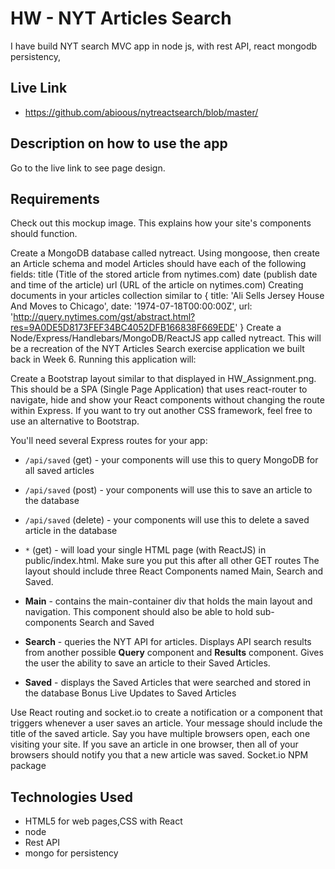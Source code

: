 # HW - NYT Articles Search

I have build NYT search MVC app in node js, 
with rest API,
react
mongodb persistency,


## Live Link
 - https://github.com/abioous/nytreactsearch/blob/master/

## Description on how to use the app

Go to the live link to see page design.

## Requirements
Check out this mockup image. This explains how your site's components should function.

Create a MongoDB database called nytreact.
Using mongoose, then create an Article schema and model
Articles should have each of the following fields:
title (Title of the stored article from nytimes.com)
date (publish date and time of the article)
url (URL of the article on nytimes.com)
Creating documents in your articles collection similar to
 {
   title: 'Ali Sells Jersey House And Moves to Chicago',
   date: '1974-07-18T00:00:00Z',
   url: 'http://query.nytimes.com/gst/abstract.html?res=9A0DE5D8173FEF34BC4052DFB166838F669EDE'
 }
Create a Node/Express/Handlebars/MongoDB/ReactJS app called nytreact. This will be a recreation of the NYT Articles Search exercise application we built back in Week 6. Running this application will:

Create a Bootstrap layout similar to that displayed in HW_Assignment.png. This should be a SPA (Single Page Application) that uses  react-router to navigate, hide and show your React components without changing the route within Express.
If you want to try out another CSS framework, feel free to use an alternative to Bootstrap.

You'll need several Express routes for your app:
 * `/api/saved` (get) - your components will use this to query MongoDB for all saved articles

 * `/api/saved` (post) - your components will use this to save an article to the database

 * `/api/saved` (delete) - your components will use this to delete a saved article in the database

 * `*` (get) - will load your single HTML page (with ReactJS) in public/index.html. Make sure you put this after all other GET routes
The layout should include three React Components named Main, Search and Saved.
 * **Main** - contains the main-container div that holds the main layout and navigation. This component should also be able to hold sub-components Search and Saved

 * **Search** - queries the NYT API for articles. Displays API search results from another possible **Query** component and **Results** component. Gives the user the ability to save an article to their Saved Articles.

 * **Saved** - displays the Saved Articles that were searched and stored in the database
Bonus Live Updates to Saved Articles

Use React routing and socket.io to create a notification or a component that triggers whenever a user saves an article. Your message should include the title of the saved article.
Say you have multiple browsers open, each one visiting your site. If you save an article in one browser, then all of your browsers should notify you that a new article was saved.
Socket.io NPM package



## Technologies Used

- HTML5 for web pages,CSS with React
- node
- Rest API
- mongo for persistency